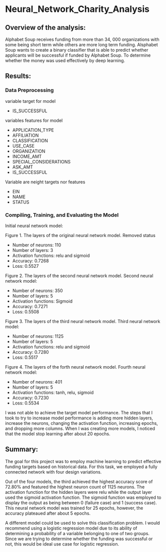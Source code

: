 # Neural_Network_Charity_Analysis
## Overview of the analysis: 
Alphabet Soup receives funding from more than 34, 000 organizations with some being short term while others are more long term funding. Alsphabet Soup wants to create a binary classifier that is able to predict whether applicants will be successful if funded by Alphabet Soup. To determine whether the money was used effectively by deep learning.

## Results: 
### Data Preprocessing
variable target for model  
- IS_SUCCESSFUL

variables features for model
- APPLICATION_TYPE
- AFFILIATION
- CLASSIFICATION
- USE_CASE
- ORGANIZATION
- INCOME_AMT
- SPECIAL_CONSIDERATIONS
- ASK_AMT
- IS_SUCCESSFUL

Variable are neight targets nor features
- EIN
- NAME
- STATUS

### Compiling, Training, and Evaluating the Model
Initial neural network model:



Figure 1. The layers of the original neural network model. 
Removed status
- Number of neurons: 110
- Number of layers: 3
- Activation functions: relu and sigmoid
- Accuracy: 0.7268
- Loss: 0.5527



Figure 2. The layers of the second neural network model. 
Second neural network model:
- Number of neurons: 350
- Number of layers: 5
- Activation functions: Sigmoid
- Accuracy: 0.7271
- Loss: 0.5508



Figure 3. The layers of the third neural network model.
Third neural network model:
- Number of neurons: 1125
- Number of layers: 5
- Activation functions: relu and sigmoid
- Accuracy: 0.7280
- Loss: 0.5517



Figure 4. The layers of the forth neural network model.
Fourth neural network model:
- Number of neurons: 401
- Number of layers: 5
- Activation functions: tanh, relu, sigmoid
- Accuracy: 0.7230
- Loss: 0.5534

I was not able to achieve the target model performance.
The steps that I took to try to increase model performance is adding more hidden layers, increase the neurons, changing the activation function, increasing epochs, and dropping more columns. When I was creating more models, I noticed that the model stop learning after about 20 epochs.


## Summary: 
The goal for this project was to employ machine learning to predict effective funding targets based on historical data. For this task, we employed a fully connected network with four design variations. 

Out of the four models, the third achieved the highest accuracy score of 72.80% and featured the highest neuron count of 1125 neurons. The activation function for the hidden layers were relu while the output layer used the sigmoid activation function. The sigmoid function was employed to display the output as being between 0 (failure case) and 1 (success case). This neural network model was trained for 25 epochs, however, the accuracy plateaued after about 5 epochs. 

A different model could be used to solve this classification problem. I would recommend using a logistic regression model due to its ability of determining a probability of a variable belonging to one of two groups. Since we are trying to determine whether the funding was successful or not, this would be ideal use case for logistic regression. 



